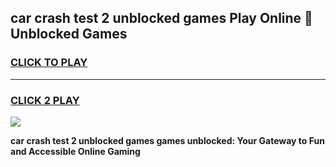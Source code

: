 
## car crash test 2 unblocked games Play Online 👋 Unblocked Games
<h3>
<a href="https://premium.freeplayer.one?title=car_crash_test_2_unblocked_games&ref=19F">CLICK TO PLAY</a></h3>
<hr>

<h3>
<a href="https://premium.freeplayer.one?title=car_crash_test_2_unblocked_games&ref=19F">CLICK 2 PLAY</a>
  
</h3>

<a href="https://premium.freeplayer.one?title=car_crash_test_2_unblocked_games&ref=19F"><img src="https://clearcache.store/games.png"></a>


**car crash test 2 unblocked games games unblocked: Your Gateway to Fun and Accessible Online Gaming**
